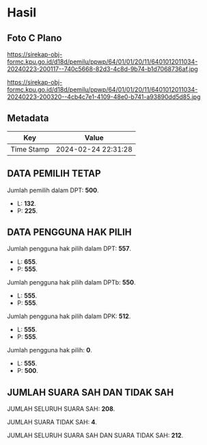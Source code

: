 # Hasil

## Foto C Plano

https://sirekap-obj-formc.kpu.go.id/d18d/pemilu/ppwp/64/01/01/20/11/6401012011034-20240223-200117--740c5668-82d3-4c8d-9b74-b1d7068736af.jpg

https://sirekap-obj-formc.kpu.go.id/d18d/pemilu/ppwp/64/01/01/20/11/6401012011034-20240223-200320--4cb4c7e1-4109-48e0-b741-a93890dd5d85.jpg


## Metadata

| Key        | Value               |
| ---------- | ------------------- |
| Time Stamp | 2024-02-24 22:31:28 |


## DATA PEMILIH TETAP

Jumlah pemilih dalam DPT: **500**.
 * L: **132**.
 * P: **225**.

## DATA PENGGUNA HAK PILIH

Jumlah pengguna hak pilih dalam DPT: **557**.
 * L: **655**.
 * P: **555**.

Jumlah pengguna hak pilih dalam DPTb: **550**.
 * L: **555**.
 * P: **555**.

Jumlah pengguna hak pilih dalam DPK: **512**.
 * L: **555**.
 * P: **555**.

Jumlah pengguna hak pilih: **0**.
 * L: **555**.
 * P: **500**.

## JUMLAH SUARA SAH DAN TIDAK SAH

JUMLAH SELURUH SUARA SAH: **208**.

JUMLAH SUARA TIDAK SAH: **4**.

JUMLAH SELURUH SUARA SAH DAN SUARA TIDAK SAH: **212**.


